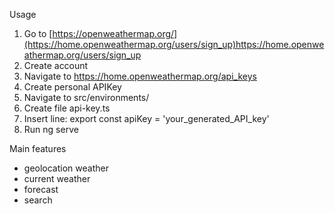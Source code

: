 Usage

1. Go to [https://openweathermap.org/](https://home.openweathermap.org/users/sign_up)https://home.openweathermap.org/users/sign_up
2. Create account
3. Navigate to https://home.openweathermap.org/api_keys
4. Create personal APIKey
5. Navigate to src/environments/
6. Create file api-key.ts
7. Insert line: export const apiKey = 'your_generated_API_key'
8. Run ng serve


Main features

- geolocation weather
- current weather
- forecast
- search
